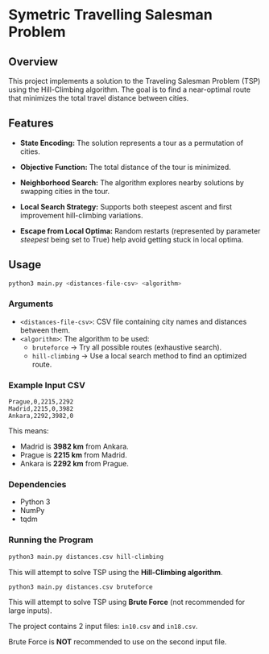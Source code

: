 # Symetric Travelling Salesman Problem

## Overview

This project implements a solution to the Traveling Salesman Problem (TSP) using the Hill-Climbing algorithm. The goal is to find a near-optimal route that minimizes the total travel distance between cities.

## Features

- **State Encoding:** The solution represents a tour as a permutation of cities.

- **Objective Function:** The total distance of the tour is minimized.

- **Neighborhood Search:** The algorithm explores nearby solutions by swapping cities in the tour.

- **Local Search Strategy:** Supports both steepest ascent and first improvement hill-climbing variations.

- **Escape from Local Optima:** Random restarts (represented by parameter *steepest* being set to True) help avoid getting stuck in local optima.

## Usage

```sh
python3 main.py <distances-file-csv> <algorithm>
```

### Arguments

- `<distances-file-csv>`: CSV file containing city names and distances between them.
- `<algorithm>`: The algorithm to be used:
  - `bruteforce` → Try all possible routes (exhaustive search).
  - `hill-climbing` → Use a local search method to find an optimized route.

### Example Input CSV

```
Prague,0,2215,2292
Madrid,2215,0,3982
Ankara,2292,3982,0
```

This means:
- Madrid is **3982 km** from Ankara.
- Prague is **2215 km** from Madrid.
- Ankara is **2292 km** from Prague.

### Dependencies

- Python 3
- NumPy
- tqdm

### Running the Program

```sh
python3 main.py distances.csv hill-climbing
```

This will attempt to solve TSP using the **Hill-Climbing algorithm**.

```sh
python3 main.py distances.csv bruteforce
```

This will attempt to solve TSP using **Brute Force** (not recommended for large inputs).

The project contains 2 input files: `in10.csv` and `in18.csv`.

Brute Force is **NOT** recommended to use on the second input file.

                       

